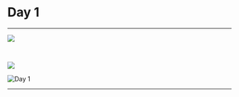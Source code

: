 # Day  1

------

![](https://resimyukle.io/uploadyeri/FC3yS0Nh_1Days-1.png)

​	





![](https://resimyukle.io/uploadyeri/FAHF7aiL_day1-2.png)







![Day 1](https://resimyukle.io/uploadyeri/OvBlsB2f_100Days.codeopen.png)







------

